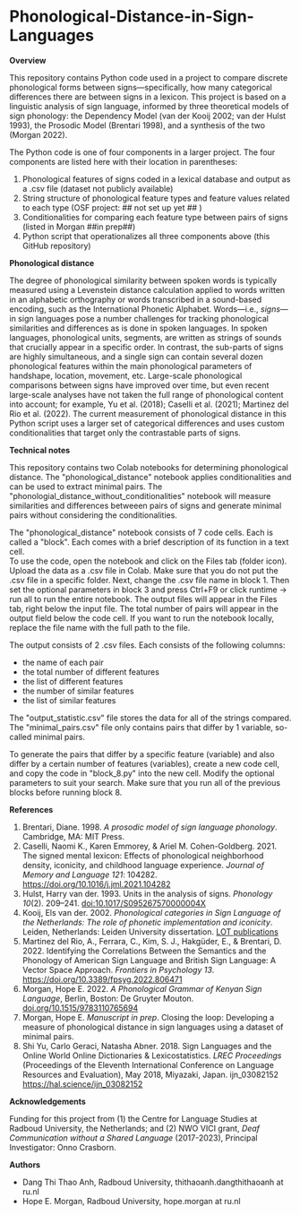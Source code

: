 # Phonological-Distance-in-Sign-Languages

**Overview**

This repository contains Python code used in a project to compare discrete phonological forms between signs—specifically, how many categorical differences there are between signs in a lexicon. This project is based on a linguistic analysis of sign language, informed by three theoretical models of sign phonology: the Dependency Model (van der Kooij 2002; van der Hulst 1993), the Prosodic Model (Brentari 1998), and a synthesis of the two (Morgan 2022). 

The Python code is one of four components in a larger project. The four components are listed here with their location in parentheses:
1. Phonological features of signs coded in a lexical database and output as a .csv file (dataset not publicly available)
2. String structure of phonological feature types and feature values related to each type (OSF project: ## not set up yet ## )
3. Conditionalities for comparing each feature type between pairs of signs (listed in Morgan ##in prep##)
4. Python script that operationalizes all three components above (this GitHub repository)

**Phonological distance**

The degree of phonological similarity between spoken words is typically measured using a Levenstein distance calculation applied to words written in an alphabetic orthography or words transcribed in a sound-based encoding, such as the International Phonetic Alphabet. Words—i.e., *signs*—in sign languages pose a number challenges for tracking phonological similarities and differences as is done in spoken languages. In spoken languages, phonological units, segments, are written as strings of sounds that crucially appear in a specific order. In contrast, the sub-parts of signs are highly simultaneous, and a single sign can contain several dozen phonological features within the main phonological parameters of handshape, location, movement, etc. Large-scale phonological comparisons between signs have improved over time, but even recent large-scale analyses have not taken the full range of  phonological content into account; for example, Yu et al. (2018); Caselli et al. (2021); Martinez del Rio et al. (2022). The current measurement of phonological distance in this Python script uses a larger set of categorical differences and uses custom conditionalities that target only the contrastable parts of signs.
 
**Technical notes**

This repository contains two Colab notebooks for determining phonological distance. The "phonological_distance" notebook applies conditionalities and can be used to extract minimal pairs. The "phonologial_distance_without_conditionalities" notebook will measure similarities and differences betweeen pairs of signs and generate minimal pairs without considering the conditionalities.

The "phonological_distance" notebook consists of 7 code cells. Each is called a "block". Each comes with a brief description of its function in a text cell.  
To use the code, open the notebook and click on the Files tab (folder icon). Upload the data as a .csv file in Colab.  Make sure that you do not put the .csv file in a specific folder. Next, change the .csv file name in block 1. Then set the optional parameters in block 3 and press Ctrl+F9 or click runtime -> run all to run the entire notebook. The output files will appear in the Files tab, right below the input file. The total number of pairs will appear in the output field below the code cell. If you want to run the notebook locally, replace the file name with the full path to the file.  

The output consists of 2 .csv files. Each consists of the following columns:
- the name of each pair
- the total number of different features
- the list of different features
- the number of similar features
- the list of similar features

The "output_statistic.csv" file stores the data for all of the strings compared. The "minimal_pairs.csv" file only contains pairs that differ by 1 variable, so-called minimal pairs. 

To generate the pairs that differ by a specific feature (variable) and also differ by a certain number of features (variables), create a new code cell, and copy the code in "block_8.py" into the new cell. Modify the optional parameters to suit your search. Make sure that you run all of the previous blocks before running block 8.  

**References**

1. Brentari, Diane. 1998. *A prosodic model of sign language phonology*. Cambridge, MA: MIT Press.
2. Caselli, Naomi K., Karen Emmorey, & Ariel M. Cohen-Goldberg. 2021. The signed mental lexicon: Effects of phonological neighborhood density, iconicity, and childhood language experience. *Journal of Memory and Language 121*: 104282. https://doi.org/10.1016/j.jml.2021.104282
3. Hulst, Harry van der. 1993. Units in the analysis of signs. *Phonology 10*(2). 209–241. [doi:10.1017/S095267570000004X](https://doi.org/10.1017/S095267570000004X)
4. Kooij, Els van der. 2002. *Phonological categories in Sign Language of the Netherlands: The role of phonetic implementation and iconicity*. Leiden, Netherlands: Leiden University dissertation. [LOT publications](https://www.lotpublications.nl/phonological-categories-in-sign-language-of-the-netherlands-phonological-categories-in-sign-language-of-the-netherlands-the-role-of-phonetic-implementation-and-iconicity)
5. Martinez del Rio, A., Ferrara, C., Kim, S. J., Hakgüder, E., & Brentari, D. 2022. Identifying the Correlations Between the Semantics and the Phonology of American Sign Language and British Sign Language: A Vector Space Approach. *Frontiers in Psychology 13*. https://doi.org/10.3389/fpsyg.2022.806471
6. Morgan, Hope E. 2022. *A Phonological Grammar of Kenyan Sign Language*, Berlin, Boston: De Gruyter Mouton. [doi.org/10.1515/9783110765694](https://doi.org/10.1515/9783110765694)
7. Morgan, Hope E. *Manuscript in prep*. Closing the loop: Developing a measure of phonological distance in sign languages using a dataset of minimal pairs.
8. Shi Yu, Carlo Geraci, Natasha Abner. 2018. Sign Languages and the Online World Online Dictionaries & Lexicostatistics. *LREC Proceedings* (Proceedings of the Eleventh International Conference on Language Resources and Evaluation), May 2018, Miyazaki, Japan. ijn_03082152  https://hal.science/ijn_03082152

 **Acknowledgements**

Funding for this project from (1) the Centre for Language Studies at Radboud University, the Netherlands; and (2) NWO VICI grant, *Deaf Communication without a Shared Language* (2017-2023), Principal Investigator: Onno Crasborn.
 
 **Authors**

- Dang Thi Thao Anh, Radboud University, thithaoanh.dangthithaoanh at ru.nl
- Hope E. Morgan, Radboud University, hope.morgan at ru.nl





